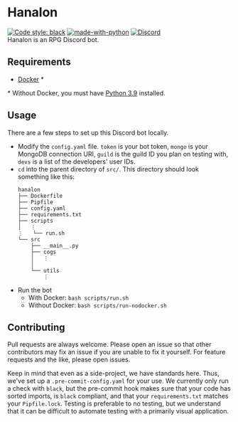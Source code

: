 # Hanalon
[![Code style: black](https://img.shields.io/badge/code%20style-black-000000.svg)](https://github.com/psf/black)
[![made-with-python](https://img.shields.io/badge/Python-3.9.3-blue.svg)](https://www.python.org/)
[![Discord](https://img.shields.io/discord/715607808028049459.svg?label=&logo=discord&logoColor=ffffff&color=7389D8&labelColor=6A7EC2)](https://discord.gg/wKqGrKN)  
Hanalon is an RPG Discord bot.
## Requirements
- [Docker](https://docs.docker.com/get-docker/) *

\* Without Docker, you must have [Python 3.9](https://www.python.org/downloads/) installed.
## Usage
There are a few steps to set up this Discord bot locally.
- Modify the `config.yaml` file. `token` is your bot token, `mongo` is your MongoDB connection URI, `guild` is the guild ID you plan on testing with, `devs` is a list of the developers' user IDs.
- `cd` into the parent directory of `src/`. This directory should look something like this:
    ```
    hanalon
    ├── Dockerfile
    ├── Pipfile
    ├── config.yaml
    ├── requirements.txt
    ├── scripts
    │   ⋮
    ⋮   └── run.sh
    └── src
        ├── __main__.py
        ├── cogs
        │   ⋮
        │
        └── utils
            ⋮
    ```
- Run the bot
  * With Docker: `bash scripts/run.sh`
  * Without Docker: `bash scripts/run-nodocker.sh`
## Contributing
Pull requests are always welcome. Please open an issue so that other contributors may fix an issue if you are unable to fix it yourself. For feature requests and the like, please open issues.

Keep in mind that even as a side-project, we have standards here. Thus, we've set up a `.pre-commit-config.yaml` for your use. We currently only run a check with `black`, but the pre-commit hook makes sure that your code has sorted imports, is `black` compliant, and that your `requirements.txt` matches your `Pipfile.lock`. Testing is preferable to no testing, but we understand that it can be difficult to automate testing with a primarily visual application.
